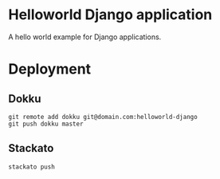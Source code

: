 Helloworld Django application
=============================

A hello world example for Django applications.

# Deployment

## Dokku

    git remote add dokku git@domain.com:helloworld-django
    git push dokku master

## Stackato

    stackato push
